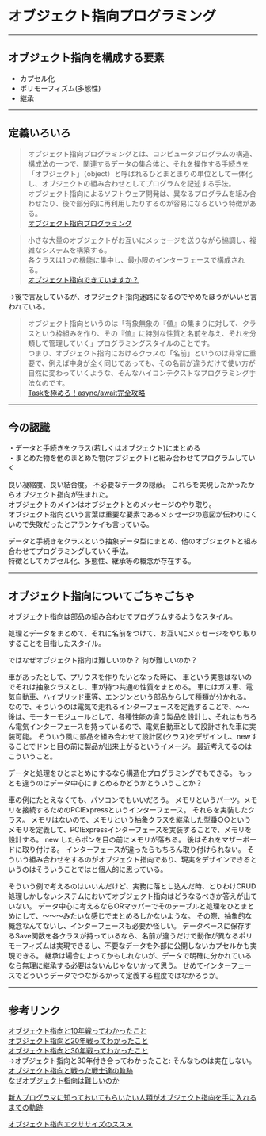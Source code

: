 # オブジェクト指向プログラミング

---

## オブジェクト指向を構成する要素

- カプセル化  
- ポリモーフィズム(多態性)  
- 継承  

---

## 定義いろいろ

>オブジェクト指向プログラミングとは、コンピュータプログラムの構造、構成法の一つで、関連するデータの集合体と、それを操作する手続きを「オブジェクト」（object）と呼ばれるひとまとまりの単位として一体化し、オブジェクトの組み合わせとしてプログラムを記述する手法。  
オブジェクト指向によるソフトウェア開発は、異なるプログラムを組み合わせたり、後で部分的に再利用したりするのが容易になるという特徴がある。  
[オブジェクト指向プログラミング](https://e-words.jp/w/%E3%82%AA%E3%83%96%E3%82%B8%E3%82%A7%E3%82%AF%E3%83%88%E6%8C%87%E5%90%91%E3%83%97%E3%83%AD%E3%82%B0%E3%83%A9%E3%83%9F%E3%83%B3%E3%82%B0.html)  

<!--  -->
>小さな大量のオブジェクトがお互いにメッセージを送りながら協調し、複雑なシステムを構築する。  
各クラスは1つの機能に集中し、最小限のインターフェースで構成される。  
[オブジェクト指向できていますか？](https://www.slideshare.net/MoriharuOhzu/ss-14083300)  

→後で言及しているが、オブジェクト指向迷路になるのでやめたほうがいいと言われている。  

<!--  -->
>オブジェクト指向というのは「有象無象の『値』の集まりに対して、クラスという枠組みを作り、その『値』に特別な性質と名前を与え、それを分類して管理していく」プログラミングスタイルのことです。  
つまり、オブジェクト指向におけるクラスの「名前」というのは非常に重要で、例えば中身が全く同じであっても、その名前が違うだけで使い方が自然に変わっていくような、そんなハイコンテクストなプログラミング手法なのです。  
[Taskを極めろ！async/await完全攻略](https://qiita.com/acple@github/items/8f63aacb13de9954c5da)  

---

## 今の認識

・データと手続きをクラス(若しくはオブジェクト)にまとめる  
・まとめた物を他のまとめた物(オブジェクト)と組み合わせてプログラムしていく  

良い凝縮度、良い結合度。
不必要なデータの隠蔽。
これらを実現したかったからオブジェクト指向が生まれた。  
オブジェクトのメインはオブジェクトとのメッセージのやり取り。  
オブジェクト指向という言葉は重要な要素であるメッセージの意図が伝わりにくいので失敗だったとアランケイも言っている。  

データと手続きをクラスという抽象データ型にまとめ、他のオブジェクトと組み合わせてプログラミングしていく手法。  
特徴としてカプセル化、多態性、継承等の概念が存在する。  

---

## オブジェクト指向についてごちゃごちゃ

オブジェクト指向は部品の組み合わせでプログラムするようなスタイル。

処理とデータをまとめて、それに名前をつけて、お互いにメッセージをやり取りすることを目指したスタイル。

ではなぜオブジェクト指向は難しいのか？
何が難しいのか？

車があったとして、プリウスを作りたいとなった時に、
車という実態はないのでそれは抽象クラスとし、車が持つ共通の性質をまとめる。
車にはガス車、電気自動車、ハイブリッド車等、エンジンという部品からして種類が分かれる。
なので、そういうのは電気で走れるインターフェースを定義することで、～～
後は、モーターモジュールとして、各種性能の違う製品を設計し、それはもちろん電気インターフェースを持っているので、電気自動車として設計された車に実装可能。
そういう風に部品を組み合わせて設計図(クラス)をデザインし、newすることでドンと目の前に製品が出来上がるというイメージ。
最近考えてるのはこういうこと。

データと処理をひとまとめにするなら構造化プログラミングでもできる。
もっとも違うのはデータ中心にまとめるかどうかとういうことか？

車の例にたとえなくても、パソコンでもいいだろう。
メモリというパーツ。メモリを接続するためのPCIExpressというインターフェース。
それらを実装したクラス。
メモリはないので、メモリという抽象クラスを継承した型番○○というメモリを定義して、PCIExpressインターフェースを実装することで、メモリを設計する。
new したらポンを目の前にメモリが落ちる。
後はそれをマザーボードに取り付ける。
インターフェースが違ったらもちろん取り付けられない。
そういう組み合わせをするのがオブジェクト指向であり、現実をデザインできるというのはそういうことではと個人的に思っている。

そういう例で考えるのはいいんだけど、実務に落とし込んだ時、とりわけCRUD処理しかしないシステムにおいてオブジェクト指向はどうなるべきか答えが出ていない。
データ中心に考えるならORマッパーでそのテーブルと処理をひとまとめにして、～～～みたいな感じでまとめるしかないような。
その際、抽象的な概念なんてないし、インターフェースも必要か怪しい。
データベースに保存するSave関数を各クラスが持っているなら、名前が違うだけで動作が異なるポリモーフィズムは実現できるし、不要なデータを外部に公開しないカプセルかも実現できる。
継承は場合によってかもしれないが、データで明確に分かれているなら無理に継承する必要はないんじゃないかって思う。
せめてインターフェースでどういうデータでつながるかって定義する程度ではなかろうか。

---

## 参考リンク

[オブジェクト指向と10年戦ってわかったこと](https://qiita.com/tutinoco/items/6952b01e5fc38914ec4e)  
[オブジェクト指向と20年戦ってわかったこと](https://qiita.com/shibukawa/items/2698b980933367ad93b4)  
[オブジェクト指向と30年戦ってわかったこと](https://twitter.com/yukihiro_matz/status/730032023163691009)  
→オブジェクト指向と30年付き合ってわかったこと: そんなものは実在しない。  
[オブジェクト指向と戦った戦士達の軌跡](http://nmksb.seesaa.net/article/437810253.html)  
[なぜオブジェクト指向は難しいのか](https://qiita.com/tutinoco/items/7f7568cc7dbf7e2276c8)  

[新人プログラマに知っておいてもらいたい人類がオブジェクト指向を手に入れるまでの軌跡](https://qiita.com/hirokidaichi/items/591ad96ab12938878fe1)  

[オブジェクト指向エクササイズのススメ](https://www.slideshare.net/yojik/ss-1033616)  
